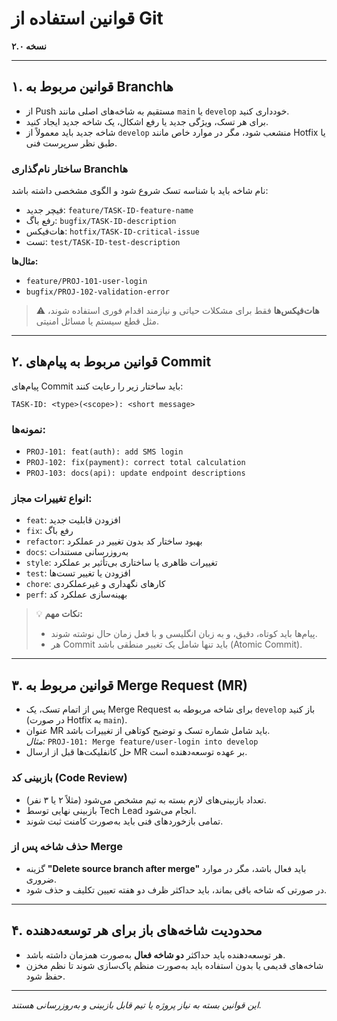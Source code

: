 # قوانین استفاده از Git  
**نسخه ۲.۰**

---

## ۱. قوانین مربوط به Branchها

- از Push مستقیم به شاخه‌های اصلی مانند `main` یا `develop` خودداری کنید.
- برای هر تسک، ویژگی جدید یا رفع اشکال، یک شاخه جدید ایجاد کنید.
- شاخه جدید باید معمولاً از `develop` منشعب شود، مگر در موارد خاص مانند Hotfix یا طبق نظر سرپرست فنی.

### ساختار نام‌گذاری Branch‌ها

نام شاخه باید با شناسه تسک شروع شود و الگوی مشخصی داشته باشد:

- فیچر جدید: `feature/TASK-ID-feature-name`
- رفع باگ: `bugfix/TASK-ID-description`
- هات‌فیکس: `hotfix/TASK-ID-critical-issue`
- تست: `test/TASK-ID-test-description`

**مثال‌ها:**

- `feature/PROJ-101-user-login`
- `bugfix/PROJ-102-validation-error`

> ⚠️ **هات‌فیکس‌ها** فقط برای مشکلات حیاتی و نیازمند اقدام فوری استفاده شوند، مثل قطع سیستم یا مسائل امنیتی.

---

## ۲. قوانین مربوط به پیام‌های Commit

پیام‌های Commit باید ساختار زیر را رعایت کنند:

```
TASK-ID: <type>(<scope>): <short message>
```

### نمونه‌ها:

- `PROJ-101: feat(auth): add SMS login`
- `PROJ-102: fix(payment): correct total calculation`
- `PROJ-103: docs(api): update endpoint descriptions`

### انواع تغییرات مجاز:

- `feat`: افزودن قابلیت جدید
- `fix`: رفع باگ
- `refactor`: بهبود ساختار کد بدون تغییر در عملکرد
- `docs`: به‌روزرسانی مستندات
- `style`: تغییرات ظاهری یا ساختاری بی‌تأثیر بر عملکرد
- `test`: افزودن یا تغییر تست‌ها
- `chore`: کارهای نگهداری و غیرعملکردی
- `perf`: بهینه‌سازی عملکرد کد

> 💡 **نکات مهم:**
> - پیام‌ها باید کوتاه، دقیق، و به زبان انگلیسی و با فعل زمان حال نوشته شوند.
> - هر Commit باید تنها شامل یک تغییر منطقی باشد (Atomic Commit).

---

## ۳. قوانین مربوط به Merge Request (MR)

- پس از اتمام تسک، یک Merge Request برای شاخه مربوطه به `develop` باز کنید (در صورت Hotfix به `main`).
- عنوان MR باید شامل شماره تسک و توضیح کوتاهی از تغییرات باشد.  
  _مثال:_ `PROJ-101: Merge feature/user-login into develop`
- حل کانفلیکت‌ها قبل از ارسال MR بر عهده توسعه‌دهنده است.

### بازبینی کد (Code Review)

- تعداد بازبینی‌های لازم بسته به تیم مشخص می‌شود (مثلاً ۲ یا ۳ نفر).
- بازبینی نهایی توسط Tech Lead انجام می‌شود.
- تمامی بازخوردهای فنی باید به‌صورت کامنت ثبت شوند.

### حذف شاخه پس از Merge

- گزینه **"Delete source branch after merge"** باید فعال باشد، مگر در موارد ضروری.
- در صورتی که شاخه باقی بماند، باید حداکثر ظرف دو هفته تعیین تکلیف و حذف شود.

---

## ۴. محدودیت شاخه‌های باز برای هر توسعه‌دهنده

- هر توسعه‌دهنده باید حداکثر **دو شاخه فعال** به‌صورت همزمان داشته باشد.
- شاخه‌های قدیمی یا بدون استفاده باید به‌صورت منظم پاک‌سازی شوند تا نظم مخزن حفظ شود.

---

_این قوانین بسته به نیاز پروژه یا تیم قابل بازبینی و به‌روزرسانی هستند._